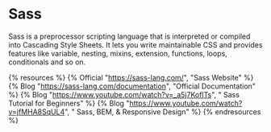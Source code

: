 # Sass

Sass is a preprocessor scripting language that is interpreted or compiled into Cascading Style Sheets. It lets you write maintainable CSS and provides features like variable, nesting, mixins, extension, functions, loops, conditionals and so on.

{% resources %}
  {% Official "https://sass-lang.com/", "Sass Website" %}
  {% Blog "https://sass-lang.com/documentation", "Official Documentation" %}
  {% Blog "https://www.youtube.com/watch?v=_a5j7KoflTs", " Sass Tutorial for Beginners" %}
  {% Blog "https://www.youtube.com/watch?v=jfMHA8SqUL4", " Sass, BEM, & Responsive Design" %}
{% endresources %}
